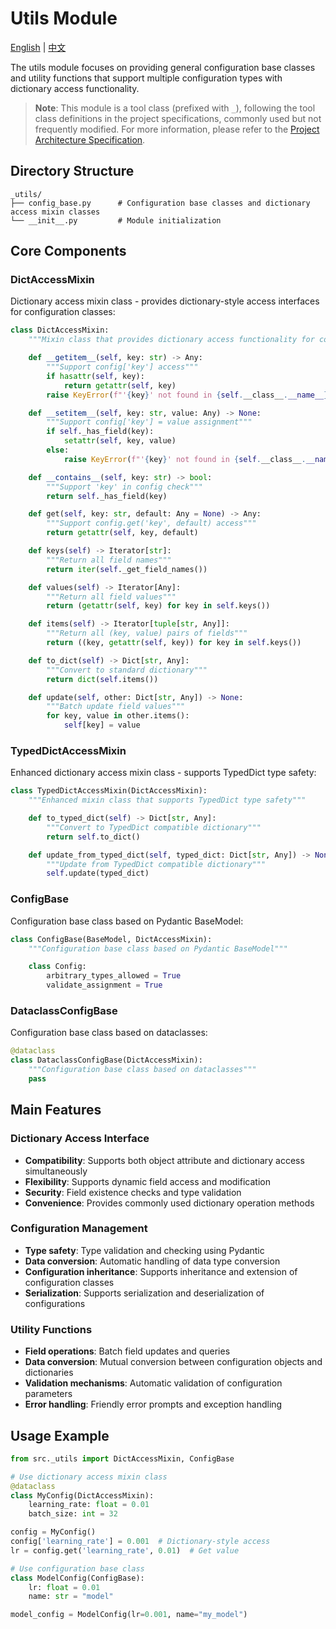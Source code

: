 # Utils Module

[English](README.md) | [中文](README_zh.md)

The utils module focuses on providing general configuration base classes and utility functions that support multiple configuration types with dictionary access functionality.

> **Note**: This module is a tool class (prefixed with `_`), following the tool class definitions in the project specifications, commonly used but not frequently modified. For more information, please refer to the [Project Architecture Specification](../../architecture.md).

## Directory Structure

```text
_utils/
├── config_base.py      # Configuration base classes and dictionary access mixin classes
└── __init__.py         # Module initialization
```

## Core Components

### DictAccessMixin

Dictionary access mixin class - provides dictionary-style access interfaces for configuration classes:

```python
class DictAccessMixin:
    """Mixin class that provides dictionary access functionality for configuration classes"""

    def __getitem__(self, key: str) -> Any:
        """Support config['key'] access"""
        if hasattr(self, key):
            return getattr(self, key)
        raise KeyError(f"'{key}' not found in {self.__class__.__name__}")

    def __setitem__(self, key: str, value: Any) -> None:
        """Support config['key'] = value assignment"""
        if self._has_field(key):
            setattr(self, key, value)
        else:
            raise KeyError(f"'{key}' not found in {self.__class__.__name__}")

    def __contains__(self, key: str) -> bool:
        """Support 'key' in config check"""
        return self._has_field(key)

    def get(self, key: str, default: Any = None) -> Any:
        """Support config.get('key', default) access"""
        return getattr(self, key, default)

    def keys(self) -> Iterator[str]:
        """Return all field names"""
        return iter(self._get_field_names())

    def values(self) -> Iterator[Any]:
        """Return all field values"""
        return (getattr(self, key) for key in self.keys())

    def items(self) -> Iterator[tuple[str, Any]]:
        """Return all (key, value) pairs of fields"""
        return ((key, getattr(self, key)) for key in self.keys())

    def to_dict(self) -> Dict[str, Any]:
        """Convert to standard dictionary"""
        return dict(self.items())

    def update(self, other: Dict[str, Any]) -> None:
        """Batch update field values"""
        for key, value in other.items():
            self[key] = value
```

### TypedDictAccessMixin

Enhanced dictionary access mixin class - supports TypedDict type safety:

```python
class TypedDictAccessMixin(DictAccessMixin):
    """Enhanced mixin class that supports TypedDict type safety"""

    def to_typed_dict(self) -> Dict[str, Any]:
        """Convert to TypedDict compatible dictionary"""
        return self.to_dict()

    def update_from_typed_dict(self, typed_dict: Dict[str, Any]) -> None:
        """Update from TypedDict compatible dictionary"""
        self.update(typed_dict)
```

### ConfigBase

Configuration base class based on Pydantic BaseModel:

```python
class ConfigBase(BaseModel, DictAccessMixin):
    """Configuration base class based on Pydantic BaseModel"""

    class Config:
        arbitrary_types_allowed = True
        validate_assignment = True
```

### DataclassConfigBase

Configuration base class based on dataclasses:

```python
@dataclass
class DataclassConfigBase(DictAccessMixin):
    """Configuration base class based on dataclasses"""
    pass
```

## Main Features

### Dictionary Access Interface

- **Compatibility**: Supports both object attribute and dictionary access simultaneously
- **Flexibility**: Supports dynamic field access and modification
- **Security**: Field existence checks and type validation
- **Convenience**: Provides commonly used dictionary operation methods

### Configuration Management

- **Type safety**: Type validation and checking using Pydantic
- **Data conversion**: Automatic handling of data type conversion
- **Configuration inheritance**: Supports inheritance and extension of configuration classes
- **Serialization**: Supports serialization and deserialization of configurations

### Utility Functions

- **Field operations**: Batch field updates and queries
- **Data conversion**: Mutual conversion between configuration objects and dictionaries
- **Validation mechanisms**: Automatic validation of configuration parameters
- **Error handling**: Friendly error prompts and exception handling

## Usage Example

```python
from src._utils import DictAccessMixin, ConfigBase

# Use dictionary access mixin class
@dataclass
class MyConfig(DictAccessMixin):
    learning_rate: float = 0.01
    batch_size: int = 32

config = MyConfig()
config['learning_rate'] = 0.001  # Dictionary-style access
lr = config.get('learning_rate', 0.01)  # Get value

# Use configuration base class
class ModelConfig(ConfigBase):
    lr: float = 0.01
    name: str = "model"

model_config = ModelConfig(lr=0.001, name="my_model")
```
